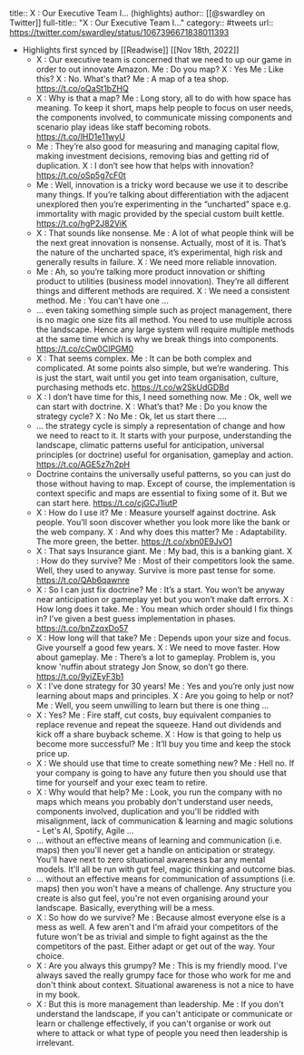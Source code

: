 title:: X : Our Executive Team I... (highlights)
author:: [[@swardley on Twitter]]
full-title:: "X : Our Executive Team I..."
category:: #tweets
url:: https://twitter.com/swardley/status/1067396671838011393

- Highlights first synced by [[Readwise]] [[Nov 18th, 2022]]
	- X : Our executive team is concerned that we need to up our game in order to out innovate Amazon.
	  Me : Do you map?
	  X : Yes
	  Me : Like this?
	  X : No. What's that?
	  Me : A map of a tea shop. https://t.co/oQaSt1bZHQ
	- X : Why is that a map?
	  Me : Long story, all to do with how space has meaning. To keep it short, maps help people to focus on user needs, the components involved, to communicate missing components and scenario play ideas like staff becoming robots. https://t.co/lHD1e11wyU
	- Me : They’re also good for measuring and managing capital flow, making investment decisions, removing bias and getting rid of duplication.
	  X : I don’t see how that helps with innovation? https://t.co/oSp5g7cF0t
	- Me : Well, innovation is a tricky word because we use it to describe many things. If you’re talking about differentiation with the adjacent unexplored then you’re experimenting in the “uncharted” space e.g. immortality with magic provided by the special custom built kettle. https://t.co/hgP2J82ViK
	- X : That sounds like nonsense.
	  Me : A lot of what people think will be the next great innovation is nonsense. Actually, most of it is. That’s the nature of the uncharted space, it’s experimental, high risk and generally results in failure.
	  X : We need more reliable innovation.
	- Me : Ah, so you’re talking more product innovation or shifting product to utilities (business model innovation). They’re all different things and different methods are required.
	  X : We need a consistent method.
	  Me : You can’t have one ...
	- … even taking something simple such as project management, there is no magic one size fits all method. You need to use multiple across the landscape. Hence any large system will require multiple methods at the same time which is why we break things into components. https://t.co/cCw0CIPGM0
	- X : That seems complex.
	  Me : It can be both complex and complicated. At some points also simple, but we’re wandering. This is just the start, wait until you get into team organisation, culture, purchasing methods etc. https://t.co/w2SkUdGDBd
	- X : I don’t have time for this, I need something now.
	  Me : Ok, well we can start with doctrine.
	  X : What’s that?
	  Me : Do you know the strategy cycle?
	  X : No
	  Me : Ok, let us start there ….
	- … the strategy cycle is simply a representation of change and how we need to react to it. It starts with your purpose, understanding the landscape, climatic patterns useful for anticipation, universal principles (or doctrine) useful for organisation, gameplay and action. https://t.co/AGE5z7n2pH
	- Doctrine contains the universally useful patterns, so you can just do those without having to map. Except of course, the implementation is context specific and maps are essential to fixing some of it. But we can start here. https://t.co/cjGCJ1iutP
	- X : How do I use it?
	  Me : Measure yourself against doctrine. Ask people. You’ll soon discover whether you look more like the bank or the web company.
	  X : And why does this matter?
	  Me : Adaptability. The more green, the better. https://t.co/xbn0E9JvO1
	- X : That says Insurance giant.
	  Me : My bad, this is a banking giant.
	  X : How do they survive?
	  Me : Most of their competitors look the same. Well, they used to anyway. Survive is more past tense for some. https://t.co/QAb6qawnre
	- X : So I can just fix doctrine?
	  Me : It’s a start. You won’t be anyway near anticipation or gameplay yet but you won’t make daft errors.
	  X : How long does it take.
	  Me : You mean which order should I fix things in? I’ve given a best guess implementation in phases. https://t.co/bnZzqxDo57
	- X : How long will that take?
	  Me : Depends upon your size and focus. Give yourself a good few years.
	  X : We need to move faster. How about gameplay.
	  Me : There’s a lot to gameplay. Problem is, you know 'nuffin about strategy Jon Snow, so don’t go there. https://t.co/9yiZEyF3b1
	- X : I’ve done strategy for 30 years!
	  Me : Yes and you’re only just now learning about maps and principles. 
	  X : Are you going to help or not?
	  Me : Well, you seem unwilling to learn but there is one thing …
	- X : Yes?
	  Me : Fire staff, cut costs, buy equivalent companies to replace revenue and repeat the squeeze. Hand out dividends and kick off a share buyback scheme.
	  X : How is that going to help us become more successful?
	  Me : It’ll buy you time and keep the stock price up.
	- X : We should use that time to create something new?
	  Me : Hell no. If your company is going to have any future then you should use that time for yourself and your exec team to retire.
	- X : Why would that help?
	  Me : Look, you run the company with no maps which means you probably don't understand user needs, components involved, duplication and you'll be riddled with misalignment, lack of communication & learning and magic solutions - Let's AI, Spotify, Agile ...
	- ... without an effective means of learning and communication (i.e. maps) then you'll never get a handle on anticipation or strategy. You'll have next to zero situational awareness bar any mental models.  It'll all be run with gut feel, magic thinking and outcome bias.
	- ... without an effective means for communication of assumptions (i.e. maps) then you won't have a means of challenge. Any structure you create is also gut feel, you're not even organising around your landscape. Basically, everything will be a mess.
	- X : So how do we survive?
	  Me : Because almost everyone else is a mess as well. A few aren't and I'm afraid your competitors of the future won't be as trivial and simple to fight against as the the competitors of the past. Either adapt or get out of the way. Your choice.
	- X : Are you always this grumpy?
	  Me : This is my friendly mood. I've always saved the really grumpy face for those who work for me and don't think about context. Situational awareness is not a nice to have in my book.
	- X : But this is more management than leadership.
	  Me : If you don't understand the landscape, if you can't anticipate or communicate or learn or challenge effectively, if you can't organise or work out where to attack or what type of people you need then leadership is irrelevant.